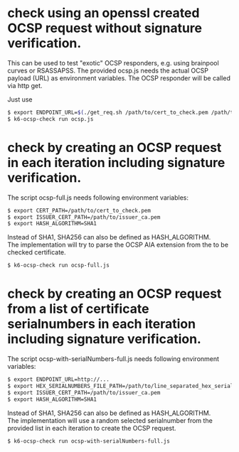 # check using an openssl created OCSP request without signature verification.
This can be used to test "exotic" OCSP responders, e.g. using brainpool curves or RSASSAPSS.
The provided ocsp.js needs the actual OCSP payload (URL) as environment variables.
The OCSP responder will be called via http get.

Just use
```bash
$ export ENDPOINT_URL=$(./get_req.sh /path/to/cert_to_check.pem /path/to/issuer_ca.pem)
$ k6-ocsp-check run ocsp.js
```
# check by creating an OCSP request in each iteration including signature verification.
The script ocsp-full.js needs following environment variables:
```bash
$ export CERT_PATH=/path/to/cert_to_check.pem
$ export ISSUER_CERT_PATH=/path/to/issuer_ca.pem
$ export HASH_ALGORITHM=SHA1
```
Instead of SHA1, SHA256 can also be defined as HASH_ALGORITHM.  
The implementation will try to parse the OCSP AIA extension from the to be checked certificate.
```bash
$ k6-ocsp-check run ocsp-full.js
```

# check by creating an OCSP request from a list of certificate serialnumbers in each iteration including signature verification.
The script ocsp-with-serialNumbers-full.js needs following environment variables:
```bash
$ export ENDPOINT_URL=http://...
$ export HEX_SERIALNUMBERS_FILE_PATH=/path/to/line_separated_hex_serials.txt
$ export ISSUER_CERT_PATH=/path/to/issuer_ca.pem
$ export HASH_ALGORITHM=SHA1
```
Instead of SHA1, SHA256 can also be defined as HASH_ALGORITHM.  
The implementation will use a random selected serialnumber from the provided list in each iteration to create the OCSP request.
```bash
$ k6-ocsp-check run ocsp-with-serialNumbers-full.js
```